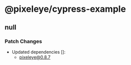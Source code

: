 # @pixeleye/cypress-example

## null

### Patch Changes

- Updated dependencies []:
  - pixeleye@0.8.7
